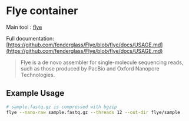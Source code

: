 # Flye container

Main tool : [flye](https://github.com/fenderglass/Flye)

Full documentation: [https://github.com/fenderglass/Flye/blob/flye/docs/USAGE.md](https://github.com/fenderglass/Flye/blob/flye/docs/USAGE.md)

> Flye is a de novo assembler for single-molecule sequencing reads, such as those produced by PacBio and Oxford Nanopore Technologies.

## Example Usage

```bash
# sample.fastq.gz is compressed with bgzip
flye --nano-raw sample.fastq.gz --threads 12 --out-dir flye/sample
```
